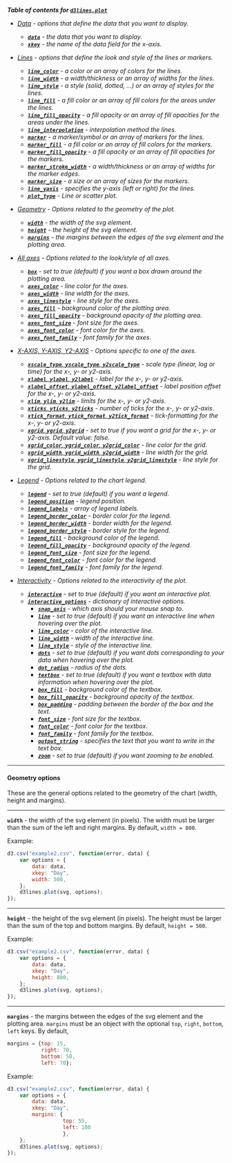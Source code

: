 <em>

**Table of contents for [`d3lines.plot`](d3lines_plot.md)**

* [Data](d3lines_plot_data.md#plot_options_category_data) - options that define the data that you want to display.

    * [**`data`**](d3lines_plot_data.md#plot_option_data) - the data that you want to display.
    * [**`xkey`**](d3lines_plot_data.md#plot_option_xkey) - the name of the data field for the x-axis.

* [Lines](d3lines_plot_lines.md#plot_options_category_lines) - options that define the look and style of the lines or markers.

    * [**`line_color`**](d3lines_plot_lines.md#plot_option_line_color) - a color or an array of colors for the lines.
    * [**`line_width`**](d3lines_plot_lines.md#plot_option_line_width) - a width/thickness or an array of widths for the lines.
    * [**`line_style`**](d3lines_plot_lines.md#plot_option_line_style) - a style (solid, dotted, ...) or an array of styles for the lines.
    * [**`line_fill`**](d3lines_plot_lines.md#plot_option_line_fill) - a fill color or an array of fill colors for the areas under the lines.
    * [**`line_fill_opacity`**](d3lines_plot_lines.md#plot_option_line_fill_opacity) - a fill opacity or an array of fill opacities for the areas under the lines.
    * [**`line_interpolation`**](d3lines_plot_lines.md#plot_option_line_interpolation) - interpolation method the lines.
    * [**`marker`**](d3lines_plot_lines.md#plot_option_marker) - a marker/symbol or an array of markers for the lines.
    * [**`marker_fill`**](d3lines_plot_lines.md#plot_option_marker_fill) - a fill color or an array of fill colors for the markers.
    * [**`marker_fill_opacity`**](d3lines_plot_lines.md#plot_option_marker_fill_opacity) - a fill opacity or an array of fill opacities for the markers.
    * [**`marker_stroke_width`**](d3lines_plot_lines.md#plot_option_marker_stroke_width) - a width/thickness or an array of widths for the marker edges.
    * [**`marker_size`**](d3lines_plot_lines.md#plot_option_marker_size) - a size or an array of sizes for the markers.
    * [**`line_yaxis`**](d3lines_plot_lines.md#plot_option_line_yaxis) - specifies the y-axis (left or right) for the lines.
    * [**`plot_type`**](d3lines_plot_lines.md#plot_option_plot_type) - Line or scatter plot.

* [Geometry](d3lines_plot_geometry.md#plot_options_category_geometry) - Options related to the geometry of the plot.

    * [**`width`**](d3lines_plot_geometry.md#plot_option_width) - the width of the svg element.
    * [**`height`**](d3lines_plot_geometry.md#plot_option_height) - the height of the svg element.
    * [**`margins`**](d3lines_plot_geometry.md#plot_option_margins) - the margins between the edges of the svg element and the plotting area.

* [All axes](d3lines_plot_allaxes.md#plot_options_category_allaxes) - Options related to the look/style of all axes.

    * [**`box`**](d3lines_plot_allaxes.md#plot_option_box) - set to true (default) if you want a box drawn around the plotting area.
    * [**`axes_color`**](d3lines_plot_allaxes.md#plot_option_axes_color) - line color for the axes.
    * [**`axes_width`**](d3lines_plot_allaxes.md#plot_option_axes_width) - line width for the axes.
    * [**`axes_linestyle`**](d3lines_plot_allaxes.md#plot_option_axes_linestyle) - line style for the axes.
    * [**`axes_fill`**](d3lines_plot_allaxes.md#plot_option_axes_fill) - background color of the plotting area.
    * [**`axes_fill_opacity`**](d3lines_plot_allaxes.md#plot_option_axes_fill_opacity) - background opacity of the plotting area.
    * [**`axes_font_size`**](d3lines_plot_allaxes.md#plot_option_axes_font_size) - font size for the axes.
    * [**`axes_font_color`**](d3lines_plot_allaxes.md#plot_option_axes_font_color) - font color for the axes.
    * [**`axes_font_family`**](d3lines_plot_allaxes.md#plot_option_axes_font_family) - font family for the axes.

* [X-AXIS, Y-AXIS, Y2-AXIS](d3lines_plot_axis.md#plot_options_category_axes) - Options specific to one of the axes.

    * [**`xscale_type`**, **`yscale_type`**, **`y2scale_type`**](d3lines_plot_axis.md#plot_option_xscale_type) - scale type (linear, log or time) for the x-, y- or y2-axis.
    * [**`xlabel`**, **`ylabel`**, **`y2label`**](d3lines_plot_axis.md#plot_option_xlabel) - label for the x-, y- or y2-axis.
    * [**`xlabel_offset`**, **`ylabel_offset`**, **`y2label_offset`**](d3lines_plot_axis.md#plot_option_xlabel_offset) - label position offset for the x-, y- or y2-axis.
    * [**`xlim`**, **`ylim`**, **`y2lim`**](d3lines_plot_axis.md#plot_option_xlim) - limits for the x-, y- or y2-axis.
    * [**`xticks`**, **`yticks`**, **`y2ticks`**](d3lines_plot_axis.md#plot_option_xticks) - number of ticks for the x-, y- or y2-axis.
    * [**`xtick_format`**, **`ytick_format`**, **`y2tick_format`**](d3lines_plot_axis.md#plot_option_xtick_format) - tick-formatting for the x-, y- or y2-axis.
    * [**`xgrid`**, **`ygrid`**, **`y2grid`**](d3lines_plot_axis.md#plot_option_xgrid) - set to true if you want a grid for the x-, y- or y2-axis. Default value: false.
    * [**`xgrid_color`**, **`ygrid_color`**, **`y2grid_color`**](d3lines_plot_axis.md#plot_option_xgrid_color) - line color for the grid.
    * [**`xgrid_width`**, **`ygrid_width`**, **`y2grid_width`**](d3lines_plot_axis.md#plot_option_xgrid_width) - line width for the grid.
    * [**`xgrid_linestyle`**, **`ygrid_linestyle`**, **`y2grid_linestyle`**](d3lines_plot_axis.md#plot_option_xgrid_linestyle) - line style for the grid.

* [Legend](d3lines_plot_legend.md#plot_options_category_legend) - Options related to the chart legend.

    * [**`legend`**](d3lines_plot_legend.md#plot_option_legend) - set to true (default) if you want a legend.
    * [**`legend_position`**](d3lines_plot_legend.md#plot_option_legend_position) - legend position.
    * [**`legend_labels`**](d3lines_plot_legend.md#plot_option_legend_labels) - array of legend labels.
    * [**`legend_border_color`**](d3lines_plot_legend.md#plot_option_legend_border_color) - border color for the legend.
    * [**`legend_border_width`**](d3lines_plot_legend.md#plot_option_legend_border_width) - border width for the legend.
    * [**`legend_border_style`**](d3lines_plot_legend.md#plot_option_legend_border_style) - border style for the legend.
    * [**`legend_fill`**](d3lines_plot_legend.md#plot_option_legend_fill) - background color of the legend.
    * [**`legend_fill_opacity`**](d3lines_plot_legend.md#plot_option_legend_fill_opacity) - background opacity of the legend.
    * [**`legend_font_size`**](d3lines_plot_legend.md#plot_option_legend_font_size) - font size for the legend.
    * [**`legend_font_color`**](d3lines_plot_legend.md#plot_option_legend_font_color) - font color for the legend.
    * [**`legend_font_family`**](d3lines_plot_legend.md#plot_option_legend_font_family) - font family for the legend.

* [Interactivity](d3lines_plot_interactive.md#plot_options_category_interactivity) - Options related to the interactivity of the plot.

    * [**`interactive`**](d3lines_plot_interactive.md#plot_option_interactive) - set to true (default) if you want an interactive plot.
    * [**`interactive_options`**](d3lines_plot_interactive.md#plot_option_interactive_options) - dictionary of interactive options.
        * [**`snap_axis`**](d3lines_plot_interactive.md#plot_option_interactive_snap_axis) - which axis should your mouse snap to.
        * [**`line`**](d3lines_plot_interactive.md#plot_option_interactive_line) - set to true (default) if you want an interactive line when hovering over the plot.
        * [**`line_color`**](d3lines_plot_interactive.md#plot_option_interactive_line_color) - color of the interactive line.
        * [**`line_width`**](d3lines_plot_interactive.md#plot_option_interactive_line_width) - width of the interactive line.
        * [**`line_style`**](d3lines_plot_interactive.md#plot_option_interactive_line_style) - style of the interactive line.
        * [**`dots`**](d3lines_plot_interactive.md#plot_option_interactive_dots) - set to true (default) if you want dots corresponding to your data when hovering over the plot.
        * [**`dot_radius`**](d3lines_plot_interactive.md#plot_option_interactive_dot_radius) - radius of the dots.
        * [**`textbox`**](d3lines_plot_interactive.md#plot_option_interactive_textbox) - set to true (default) if you want a textbox with data information when hovering over the plot.
        * [**`box_fill`**](d3lines_plot_interactive.md#plot_option_interactive_box_fill) - background color of the textbox.
        * [**`box_fill_opacity`**](d3lines_plot_interactive.md#plot_option_interactive_box_fill_opacity) - background opacity of the textbox.
        * [**`box_padding`**](d3lines_plot_interactive.md#plot_option_interactive_box_padding) - padding between the border of the box and the text.
        * [**`font_size`**](d3lines_plot_interactive.md#plot_option_interactive_font_size) - font size for the textbox.
        * [**`font_color`**](d3lines_plot_interactive.md#plot_option_interactive_font_color) - font color for the textbox.
        * [**`font_family`**](d3lines_plot_interactive.md#plot_option_interactive_font_family) - font family for the textbox.
        * [**`output_string`**](d3lines_plot_interactive.md#plot_option_interactive_output_string) - specifies the text that you want to write in the text box.
        * [**`zoom`**](d3lines_plot_interactive.md#plot_option_interactive_zoom) - set to true (default) if you want zooming to be enabled.
        
</em>  

----

#### <a name="plot_options_category_geometry"></a>Geometry options

These are the general options related to the geometry of the chart (width, height and margins).

----

<!-- width -->
<a name="plot_option_width"></a>**`width`** - the width of the svg element (in pixels). The width must be larger than the sum of the left and right margins. By default, `width = 800`.

Example:
```javascript
d3.csv("example2.csv", function(error, data) {
    var options = {
        data: data,
        xkey: "Day",
        width: 500,
    };
    d3lines.plot(svg, options);
});
```

----

<!-- height -->
<a name="plot_option_height"></a>**`height`** - the height of the svg element (in pixels). The height must be larger than the sum of the top and bottom margins. By default, `height = 500`.

Example:
```javascript
d3.csv("example2.csv", function(error, data) {
    var options = {
        data: data,
        xkey: "Day",
        height: 800,
    };
    d3lines.plot(svg, options);
});
```

----

<!-- margins -->
<a name="plot_option_margins"></a>**`margins`** - the margins between the edges of the svg element and the plotting area. `margins` must be an object with the optional `top`, `right`, `bottom`, `left` keys. By default,
```js
margins = {top: 15,
           right: 70,
           bottom: 50,
           left: 70};
```

Example:
```javascript
d3.csv("example2.csv", function(error, data) {
    var options = {
        data: data,
        xkey: "Day",
        margins: {
                  top: 55,
                  left: 100
                  },
    };
    d3lines.plot(svg, options);
});
```
